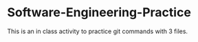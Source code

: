 # Software-Engineering-Practice
This is an in class activity to practice git commands with 3 files. 

